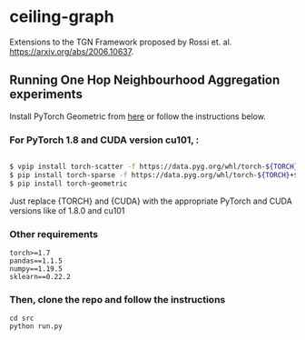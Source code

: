 # ceiling-graph

Extensions to the TGN Framework proposed by Rossi et. al. <https://arxiv.org/abs/2006.10637>.

## Running One Hop Neighbourhood Aggregation experiments

Install PyTorch Geometric from [here](https://pytorch-geometric.readthedocs.io/en/latest/notes/installation.html) or follow the instructions below. 
 
### For PyTorch 1.8 and CUDA version cu101, :

```sh

$ vpip install torch-scatter -f https://data.pyg.org/whl/torch-${TORCH}+${CUDA}.html
$ pip install torch-sparse -f https://data.pyg.org/whl/torch-${TORCH}+${CUDA}.html
$ pip install torch-geometric

```
Just replace {TORCH} and {CUDA} with the appropriate PyTorch and CUDA versions like of 1.8.0 and cu101

### Other requirements

```
torch>=1.7
pandas==1.1.5
numpy==1.19.5
sklearn==0.22.2
```

### Then, clone the repo and follow the instructions

```
cd src
python run.py
```
